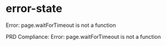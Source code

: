 # error-state

Error: page.waitForTimeout is not a function

PRD Compliance:
Error: page.waitForTimeout is not a function